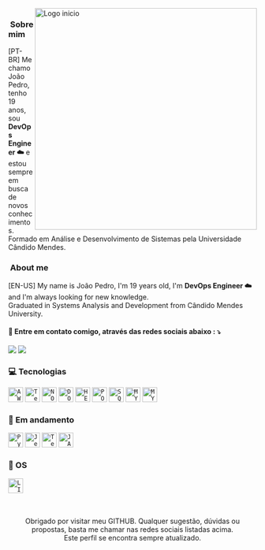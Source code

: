 <img src="http://clubedosgeeks.com.br/wp-content/uploads/2016/01/dormrm.gif" min-width="450px" max-width="450px" width="450px" align="right" alt="Logo inicio">    

<h3> &nbsp;Sobre mim </h3>
[PT-BR] Me chamo João Pedro, tenho 19 anos, sou <strong>DevOps Engineer ☁️</strong> e estou sempre em busca de novos conhecimentos.<br>
Formado em Análise e Desenvolvimento de Sistemas pela Universidade Cândido Mendes.<br>
</p>

<h3> &nbsp;About me </h3>
[EN-US] My name is João Pedro, I'm 19 years old, I'm <strong>DevOps Engineer ☁️</strong> and I'm always looking for new knowledge.<br>
Graduated in Systems Analysis and Development from Cândido Mendes University.<br>
</p>

<p align="left">
  <h4>📱 Entre em contato comigo, através das redes sociais abaixo :   ⤵️ </h4>
  </p>

<p align="left">
  <a href="https://www.linkedin.com/in/joaopedro1337" alt="Linkedin">
  <img src="https://img.shields.io/badge/LinkedIn-0077B5?style=for-the-badge&logo=linkedin&logoColor=white" /></a>

  <a href="http://api.whatsapp.com/send?phone=5521972563907" alt="WhatsApp">
  <img src="https://img.shields.io/badge/WhatsApp-25D366?style=for-the-badge&logo=whatsapp&logoColor=white"/></a>
</p>

<h3>💻 Tecnologias</h3> 
  <code><img height="30" src="https://img.shields.io/badge/Amazon_AWS-FF9900?style=for-the-badge&logo=amazonaws&logoColor=white" alt="AWS"/></code>
  <code><img height="30" src="https://img.shields.io/badge/Terraform-7B42BC?style=for-the-badge&logo=terraform&logoColor=white" alt="Terraform"/></code>
  <code><img height="30" src="https://img.shields.io/badge/Node.js-43853D?style=for-the-badge&logo=node.js&logoColor=white" alt="NODEJS"/></code>
  <code><img height="30" src="https://camo.githubusercontent.com/63350538fde994bc287ccd4908809301e157980e6564bf78d2c5cec22c0a5914/68747470733a2f2f696d672e736869656c64732e696f2f62616467652f446f636b65722d3243413545303f7374796c653d666f722d7468652d6261646765266c6f676f3d646f636b6572266c6f676f436f6c6f723d7768697465" alt="DOCKER"/></code>
  <code><img height="30" src="https://camo.githubusercontent.com/3bcc8da5c94cefdf2d976837d1be601f4d44d36b58d9590e36debe834a6e34de/68747470733a2f2f696d672e736869656c64732e696f2f62616467652f4865726f6b752d3433303039383f7374796c653d666f722d7468652d6261646765266c6f676f3d6865726f6b75266c6f676f436f6c6f723d7768697465" alt="HEROKU"/></code>
  <code><img height="30" src="https://camo.githubusercontent.com/879423585ed087f3c973857c43ba7e7d84f52c993d2c937055726339fbf921d9/68747470733a2f2f696d672e736869656c64732e696f2f62616467652f506f73746d616e2d4646364333373f7374796c653d666f722d7468652d6261646765266c6f676f3d506f73746d616e266c6f676f436f6c6f723d7768697465" alt="POSTMAN"/></code>
  <code><img height="30" src="https://img.shields.io/badge/Microsoft_SQL_Server-CC2927?style=for-the-badge&logo=microsoft-sql-server&logoColor=white" alt="SQL SERVER"/></code>
  <code><img height="30" src="https://img.shields.io/badge/MySQL-00000F?style=for-the-badge&logo=mysql&logoColor=white" alt="MYSQL"/></code>  
  <code><img height="30" src="https://img.shields.io/badge/MongoDB-4EA94B?style=for-the-badge&logo=mongodb&logoColor=white" alt="MYSQL"/></code>  

<h3>📑 Em andamento</h3>
  <code><img height="30" src="https://img.shields.io/badge/Python-FFD43B?style=for-the-badge&logo=python&logoColor=blue" alt="Python"/></code>
  <code><img height="30" src="https://img.shields.io/badge/Jenkins-D33833?style=for-the-badge&logo=jenkins&logoColor=white" alt="Jenkins"/></code>
  <code><img height="30" src="https://img.shields.io/badge/Terraform-7B42BC?style=for-the-badge&logo=terraform&logoColor=white" alt="Terraform"/></code>
  <code><img height="30" src="https://img.shields.io/badge/JavaScript-F7DF1E?style=for-the-badge&logo=javascript&logoColor=black" alt="JAVASCRIPT"/></code>

<h3>💾 OS</h3>
<code><img height="30" src="https://img.shields.io/badge/Linux-E34F26?style=for-the-badge&logo=linux&logoColor=black" alt="LINUX"/></code>
<p align="center">
<br>
<br>
  Obrigado por visitar meu GITHUB. Qualquer sugestão, dúvidas ou propostas, basta me chamar nas redes sociais listadas acima.<br>
  Este perfil se encontra sempre atualizado.
  <br>
</p>
